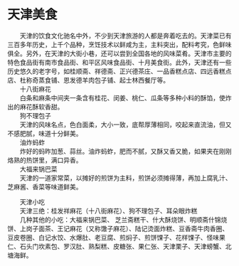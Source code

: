 # 天津美食  

&emsp;&emsp;天津的饮食文化驰名中外，不少到天津旅游的人都是奔着吃去的。天津菜已有三百多年历史，上千个品种，烹饪技术以鲜咸为主，主料突出，配料考究，色鲜味俱全。另外，在天津的大街小巷，还可以尝到全国各地的风味菜肴。天津市主要的特色食品街有南市食品街、和平区风味食品街、十月美食街。此外，天津还有一些历史悠久的老字号，如桂顺斋、祥德斋、正兴德茶庄、一品香糕点店、四远香糕点店、杜称奇蒸食铺、恩发德羊肉包子铺、起士林西餐厅等。  
&emsp;&emsp;十八街麻花  
&emsp;&emsp;白条和麻条中间夹一条含有桂花、闵姜、桃仁、瓜条等多种小料的酥馅，使炸出的麻花酥软香甜。  
&emsp;&emsp;狗不理包子  
&emsp;&emsp;天津的风味名点，色白面柔，大小一致，底帮厚薄相同，咬起来直流油，但又不感肥腻，味道十分鲜美。  
&emsp;&emsp;油炸蚂蚱  
&emsp;&emsp;炸好的蚂昨加葱、蒜丝。油炸蚂蚱，肥而不腻，又酥又香又脆，如果夹在刚刚烙熟的热饼里，满口异香。  
&emsp;&emsp;大福来锅巴菜  
&emsp;&emsp;天津的一道家常菜，以摊好的煎饼为主料，煎饼必须摊得薄，再加上腐乳汁、芝麻酱、香菜等味道鲜美。  

&emsp;&emsp;天津小吃  
&emsp;&emsp;天津三绝：桂发祥麻花（十八街麻花）、狗不理包子、耳朵眼炸糕  
&emsp;&emsp;几种其他的小吃：大福来锅巴菜、 芝兰斋糕干、什大酥烧饼、明顺斋什锦烧饼、上岗子面茶、王记麻花（又称馓子麻花）、陆记烫面炸糕、豆香斋牛肉香圈、豆皮卷圈、白记水饺、水爆肚、老豆腐、煎焖子、煎饼馃子、花样馃子、怪味果仁、石头门坎素包、罗汉肚、熟梨糕、皮糖张、果仁张、天津栗子、天津螃蟹、北塘海鲜。  
<!-- Last processed: 2025-07-22 03:44:26 -->
